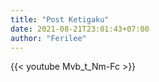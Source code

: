```yaml
---
title: "Post Ketigaku"
date: 2021-08-21T23:01:43+07:00
author: "Ferilee"
---
```


{{< youtube Mvb_t_Nm-Fc >}}
